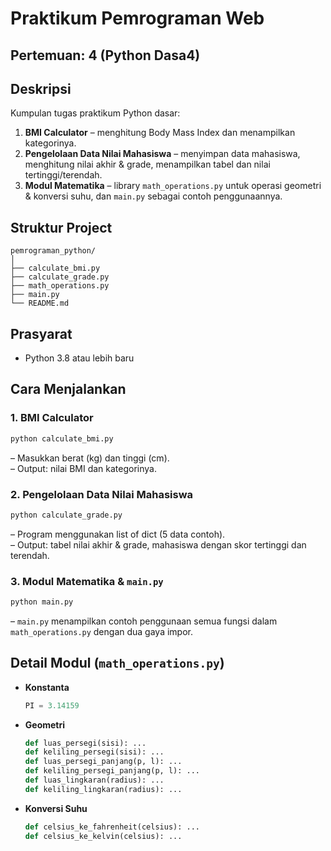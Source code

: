 # Praktikum Pemrograman Web 
## Pertemuan: 4 (Python Dasa4)

## Deskripsi
Kumpulan tugas praktikum Python dasar:
1. **BMI Calculator** – menghitung Body Mass Index dan menampilkan kategorinya.  
2. **Pengelolaan Data Nilai Mahasiswa** – menyimpan data mahasiswa, menghitung nilai akhir & grade, menampilkan tabel dan nilai tertinggi/terendah.  
3. **Modul Matematika** – library `math_operations.py` untuk operasi geometri & konversi suhu, dan `main.py` sebagai contoh penggunaannya.

## Struktur Project
```
pemrograman_python/
│
├── calculate_bmi.py
├── calculate_grade.py
├── math_operations.py
├── main.py
└── README.md
```

## Prasyarat
- Python 3.8 atau lebih baru

## Cara Menjalankan

### 1. BMI Calculator
```bash
python calculate_bmi.py
```
– Masukkan berat (kg) dan tinggi (cm).  
– Output: nilai BMI dan kategorinya.

### 2. Pengelolaan Data Nilai Mahasiswa
```bash
python calculate_grade.py
```
– Program menggunakan list of dict (5 data contoh).  
– Output: tabel nilai akhir & grade, mahasiswa dengan skor tertinggi dan terendah.

### 3. Modul Matematika & `main.py`
```bash
python main.py
```
– `main.py` menampilkan contoh penggunaan semua fungsi dalam `math_operations.py` dengan dua gaya impor.

## Detail Modul (`math_operations.py`)
- **Konstanta**  
  ```python
  PI = 3.14159
  ```
- **Geometri**  
  ```python
  def luas_persegi(sisi): ...
  def keliling_persegi(sisi): ...
  def luas_persegi_panjang(p, l): ...
  def keliling_persegi_panjang(p, l): ...
  def luas_lingkaran(radius): ...
  def keliling_lingkaran(radius): ...
  ```
- **Konversi Suhu**  
  ```python
  def celsius_ke_fahrenheit(celsius): ...
  def celsius_ke_kelvin(celsius): ...
  ```